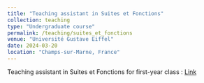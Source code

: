 ```yaml
---
title: "Teaching assistant in Suites et Fonctions"
collection: teaching
type: "Undergraduate course"
permalink: /teaching/suites_et_fonctions
venue: "Université Gustave Eiffel"
date: 2024-03-20
location: "Champs-sur-Marne, France"
---
```


Teaching assistant in Suites et Fonctions for first-year class : <a href="https://formations.univ-gustave-eiffel.fr/licence/detail/mathematiques-et-informatique-392">Link
